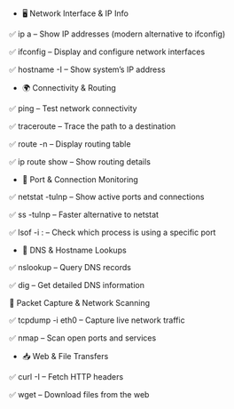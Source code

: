 -  🖥️ Network Interface & IP Info
  
 ✅ ip a – Show IP addresses (modern alternative to ifconfig)
 
 ✅ ifconfig – Display and configure network interfaces
 
 ✅ hostname -I – Show system’s IP address

- 🌍 Connectivity & Routing

 ✅ ping <host> – Test network connectivity
 
 ✅ traceroute <host> – Trace the path to a destination
 
 ✅ route -n – Display routing table
 
 ✅ ip route show – Show routing details

- 🔎 Port & Connection Monitoring

 ✅ netstat -tulnp – Show active ports and connections
 
 ✅ ss -tulnp – Faster alternative to netstat
 
 ✅ lsof -i :<port> – Check which process is using a specific port

- 🛜 DNS & Hostname Lookups
  
 ✅ nslookup <domain> – Query DNS records
 
 ✅ dig <domain> – Get detailed DNS information
 
📡 Packet Capture & Network Scanning

 ✅ tcpdump -i eth0 – Capture live network traffic
 
 ✅ nmap <IP> – Scan open ports and services

- 📥 Web & File Transfers
  
 ✅ curl -I <URL> – Fetch HTTP headers
 
 ✅ wget <URL> – Download files from the web
